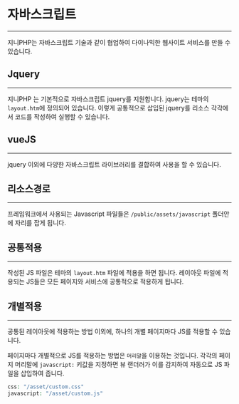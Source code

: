 # 자바스크립트
---
지니PHP는 자바스크립트 기술과 같이 협업하여 다이나믹한 웹사이트 서비스를 만들 수 있습니다.

## Jquery
---
지니PHP 는 기본적으로 자바스크립트 jquery를 지원합니다. jquery는 테마의 `layout.htm`에 정의되어 있습니다. 
이렇게 공통적으로 삽입된 jquery를 리소스 각각에서 코드를 작성하여 실행할 수 있습니다.

## vueJS
---
jquery 이외에 다양한 자바스크립트 라이브러리를 결합하여 사용을 할 수 있습니다.


## 리소스경로
---
프레임워크에서 사용되는 Javascript 파일들은 `/public/assets/javascript` 폴더안에 자리를 잡게 됩니다.


## 공통적용
---
작성된 JS 파일은 테마의 `layout.htm` 파일에 적용을 하면 됩니다. 레이아웃 파일에 적용되는 JS들은 모든 페이지와 서비스에 공통적으로 적용하게 됩니다.

## 개별적용
---
공통된 레이아웃에 적용하는 방법 이외에, 하나의 개별 페이지마다 JS를 적용할 수 있습니다.

페이지마다 개별적으로 JS를 적용하는 방법은 `머리말`을 이용하는 것입니다. 각각의 페이지 머리말에 `javascript:` 키값을 지정하면 뷰 랜더러가 이를 감지하여 자동으로 JS 파일을 삽입하여 줍니다.

```php
css: "/asset/custom.css"
javascript: "/asset/custom.js"
```
